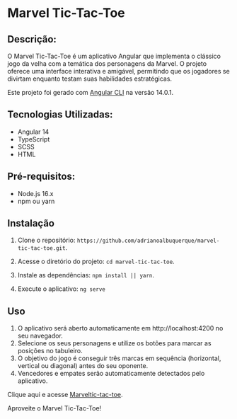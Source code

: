 # Marvel Tic-Tac-Toe

## Descrição:

O Marvel Tic-Tac-Toe é um aplicativo Angular que implementa o clássico jogo da velha com a temática dos personagens da Marvel. O projeto oferece uma interface interativa e amigável, permitindo que os jogadores se divirtam enquanto testam suas habilidades estratégicas.

Este projeto foi gerado com  [Angular CLI](https://github.com/angular/angular-cli) na versão 14.0.1.

## Tecnologias Utilizadas:

- Angular 14
- TypeScript
- SCSS
- HTML

## Pré-requisitos:

- Node.js 16.x
- npm ou yarn

## Instalação

1. Clone o repositório: `https://github.com/adrianoalbuquerque/marvel-tic-tac-toe.git`.

2. Acesse o diretório do projeto: `cd marvel-tic-tac-toe`.

3. Instale as dependências: `npm install || yarn`.

4. Execute o aplicativo: `ng serve`

## Uso

1. O aplicativo será aberto automaticamente em http://localhost:4200 no seu navegador.
2. Selecione os seus personagens e utilize os botões para marcar as posições no tabuleiro.
3. O objetivo do jogo é conseguir três marcas em sequência (horizontal, vertical ou diagonal) antes do seu oponente.
4. Vencedores e empates serão automaticamente detectados pelo aplicativo.

Clique aqui e acesse [Marveltic-tac-toe](https://marvel-tic-tac-toe.vercel.app/).

Aproveite o Marvel Tic-Tac-Toe!
